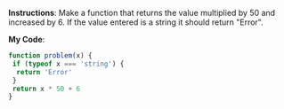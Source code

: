 **Instructions**: Make a function that returns the value multiplied by 50 and increased by 6. If the value entered is a string it should return "Error".

**My Code**:
```javascript
function problem(x) {
 if (typeof x === 'string') {
  return 'Error'
 }
 return x * 50 + 6
}
```
